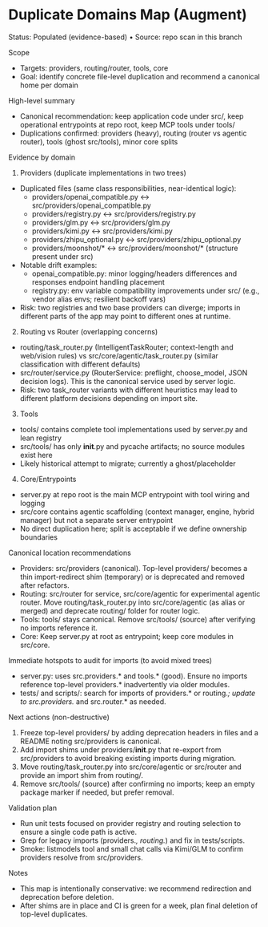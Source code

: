 # Duplicate Domains Map (Augment)

Status: Populated (evidence-based) • Source: repo scan in this branch

Scope
- Targets: providers, routing/router, tools, core
- Goal: identify concrete file-level duplication and recommend a canonical home per domain

High-level summary
- Canonical recommendation: keep application code under src/, keep operational entrypoints at repo root, keep MCP tools under tools/
- Duplications confirmed: providers (heavy), routing (router vs agentic router), tools (ghost src/tools), minor core splits

Evidence by domain

1) Providers (duplicate implementations in two trees)
- Duplicated files (same class responsibilities, near-identical logic):
  - providers/openai_compatible.py ↔ src/providers/openai_compatible.py
  - providers/registry.py ↔ src/providers/registry.py
  - providers/glm.py ↔ src/providers/glm.py
  - providers/kimi.py ↔ src/providers/kimi.py
  - providers/zhipu_optional.py ↔ src/providers/zhipu_optional.py
  - providers/moonshot/* ↔ src/providers/moonshot/* (structure present under src)
- Notable drift examples:
  - openai_compatible.py: minor logging/headers differences and responses endpoint handling placement
  - registry.py: env variable compatibility improvements under src/ (e.g., vendor alias envs; resilient backoff vars)
- Risk: two registries and two base providers can diverge; imports in different parts of the app may point to different ones at runtime.

2) Routing vs Router (overlapping concerns)
- routing/task_router.py (IntelligentTaskRouter; context-length and web/vision rules) vs src/core/agentic/task_router.py (similar classification with different defaults)
- src/router/service.py (RouterService: preflight, choose_model, JSON decision logs). This is the canonical service used by server logic.
- Risk: two task_router variants with different heuristics may lead to different platform decisions depending on import site.

3) Tools
- tools/ contains complete tool implementations used by server.py and lean registry
- src/tools/ has only __init__.py and pycache artifacts; no source modules exist here
- Likely historical attempt to migrate; currently a ghost/placeholder

4) Core/Entrypoints
- server.py at repo root is the main MCP entrypoint with tool wiring and logging
- src/core contains agentic scaffolding (context manager, engine, hybrid manager) but not a separate server entrypoint
- No direct duplication here; split is acceptable if we define ownership boundaries

Canonical location recommendations
- Providers: src/providers (canonical). Top-level providers/ becomes a thin import-redirect shim (temporary) or is deprecated and removed after refactors.
- Routing: src/router for service, src/core/agentic for experimental agentic router. Move routing/task_router.py into src/core/agentic (as alias or merged) and deprecate routing/ folder for router logic.
- Tools: tools/ stays canonical. Remove src/tools/ (source) after verifying no imports reference it.
- Core: Keep server.py at root as entrypoint; keep core modules in src/core.

Immediate hotspots to audit for imports (to avoid mixed trees)
- server.py: uses src.providers.* and tools.* (good). Ensure no imports reference top-level providers.* inadvertently via older modules.
- tests/ and scripts/: search for imports of providers.* or routing.*; update to src.providers.* and src.router.* as needed.

Next actions (non-destructive)
1) Freeze top-level providers/ by adding deprecation headers in files and a README noting src/providers is canonical.
2) Add import shims under providers/__init__.py that re-export from src/providers to avoid breaking existing imports during migration.
3) Move routing/task_router.py into src/core/agentic or src/router and provide an import shim from routing/.
4) Remove src/tools/ (source) after confirming no imports; keep an empty package marker if needed, but prefer removal.

Validation plan
- Run unit tests focused on provider registry and routing selection to ensure a single code path is active.
- Grep for legacy imports (providers.*, routing.*) and fix in tests/scripts.
- Smoke: listmodels tool and small chat calls via Kimi/GLM to confirm providers resolve from src/providers.

Notes
- This map is intentionally conservative: we recommend redirection and deprecation before deletion.
- After shims are in place and CI is green for a week, plan final deletion of top-level duplicates.

